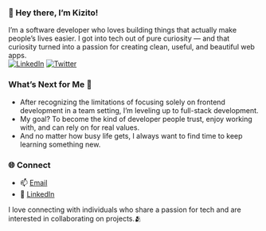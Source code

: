 ### 👋 Hey there, I’m Kizito!
I’m a software developer who loves building things that actually make people’s lives easier. I got into tech out of pure curiosity — and that curiosity turned into a passion for creating clean, useful, and beautiful web apps.
<br >
[![LinkedIn](https://img.shields.io/badge/LinkedIn-%230077B5.svg?logo=linkedin&logoColor=white)](https://www.linkedin.com/in/ohanikizito/) [![Twitter](https://img.shields.io/badge/Twitter-%231DA1F2.svg?logo=Twitter&logoColor=white)](https://x.com/Ohani_Kizito)

### What’s Next for Me 🚀

- After recognizing the limitations of focusing solely on frontend development in a team setting, I’m leveling up to full-stack development.
- My goal? To become the kind of developer people trust, enjoy working with, and can rely on for real values.
- And no matter how busy life gets, I always want to find time to keep learning something new.

### 🌐 Connect
- 📫 [Email](mailto:kizitoohani@gmail.com)
- 🔗 [LinkedIn](https://www.linkedin.com/in/ohanikizito/)

I love connecting with individuals who share a passion for tech and are interested in collaborating on projects.🫂
